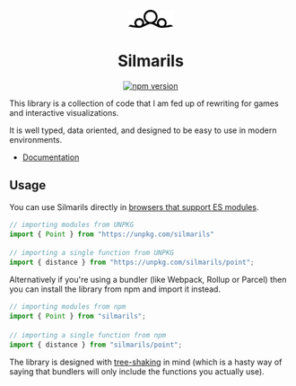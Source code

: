 <p align="center"><img src="assets/logo.svg" height="32" alt="Logo" /></p>
<h1 align="center">Silmarils</h1>
<p align="center"><a href="https://npmjs.com/package/silmarils"><img src="https://img.shields.io/npm/v/silmarils.svg?label=&color=000"  alt="npm version" /></a></p>

This library is a collection of code that I am fed up of rewriting for games and interactive visualizations.

It is well typed, data oriented, and designed to be easy to use in modern environments.

* [Documentation](https://silmarils.netlify.app/)

## Usage
You can use Silmarils directly in [browsers that support ES modules][caniuse-esm].

``` javascript
// importing modules from UNPKG
import { Point } from "https://unpkg.com/silmarils"

// importing a single function from UNPKG
import { distance } from "https://unpkg.com/silmarils/point";
```

Alternatively if you're using a bundler (like Webpack, Rollup or Parcel) then you can install the library from npm and import it instead.

``` javascript
// importing modules from npm
import { Point } from "silmarils";

// importing a single function from npm
import { distance } from "silmarils/point";
```

The library is designed with [tree-shaking][tree-shaking] in mind (which is a hasty way of saying that bundlers will only include the functions you actually use).

[caniuse-esm]: https://caniuse.com/#feat=es6-module
[tree-shaking]: https://webpack.js.org/guides/tree-shaking/
